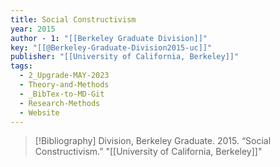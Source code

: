 ```yaml
---
title: Social Constructivism
year: 2015
author - 1: "[[Berkeley Graduate Division]]"
key: "[[@Berkeley-Graduate-Division2015-uc]]"
publisher: "[[University of California, Berkeley]]"
tags:
  - 2_Upgrade-MAY-2023
  - Theory-and-Methods
  - _BibTex-to-MD-Git
  - Research-Methods
  - Website
---
```


> [!Bibliography]
> Division, Berkeley Graduate. 2015. “Social Constructivism.” "[[University of California, Berkeley]]"